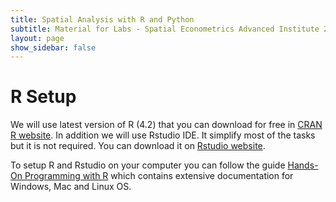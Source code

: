 ```yaml
---
title: Spatial Analysis with R and Python
subtitle: Material for Labs - Spatial Econometrics Advanced Institute 2022
layout: page
show_sidebar: false
---
```



# R Setup

We will use latest version of R (4.2) that you can download for free in [CRAN R website](https://cran.r-project.org/).
In addition we will use Rstudio IDE. It simplify most of the tasks but it is not required. You can download it on [Rstudio website](https://www.rstudio.com/products/rstudio/download/).

To setup R and Rstudio on your computer you can follow the guide [Hands-On Programming with R](https://rstudio-education.github.io/hopr/starting.html) which contains extensive documentation for Windows, Mac and Linux OS.